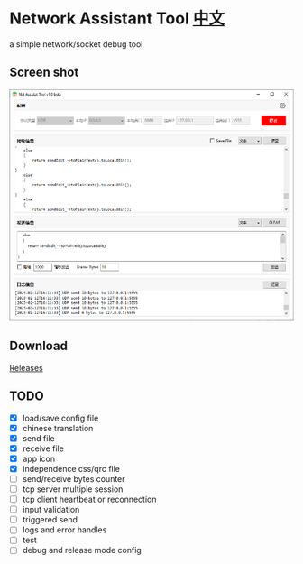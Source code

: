 # Network Assistant Tool  [中文](.\readme_zh_CN.md)

a simple network/socket debug tool

## Screen shot

![./assets/app.png](.\assets\app.png)

## Download

[Releases](https://github.com/kkzi/NetTool/releases/)

## TODO

- [x] load/save config file
- [x] chinese translation
- [x] send file
- [x] receive file
- [x] app icon
- [x] independence css/qrc file
- [ ] send/receive bytes counter
- [ ] tcp server multiple session
- [ ] tcp client heartbeat or reconnection
- [ ] input validation
- [ ] triggered send
- [ ] logs and error handles
- [ ] test
- [ ] debug and release mode config 
